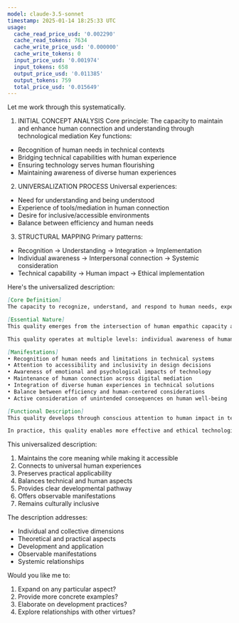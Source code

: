 ```yaml
---
model: claude-3.5-sonnet
timestamp: 2025-01-14 18:25:33 UTC
usage:
  cache_read_price_usd: '0.002290'
  cache_read_tokens: 7634
  cache_write_price_usd: '0.000000'
  cache_write_tokens: 0
  input_price_usd: '0.001974'
  input_tokens: 658
  output_price_usd: '0.011385'
  output_tokens: 759
  total_price_usd: '0.015649'
---
```


Let me work through this systematically.

1. INITIAL CONCEPT ANALYSIS
Core principle: The capacity to maintain and enhance human connection and understanding through technological mediation
Key functions:
- Recognition of human needs in technical contexts
- Bridging technical capabilities with human experience
- Ensuring technology serves human flourishing
- Maintaining awareness of diverse human experiences

2. UNIVERSALIZATION PROCESS
Universal experiences:
- Need for understanding and being understood
- Experience of tools/mediation in human connection
- Desire for inclusive/accessible environments
- Balance between efficiency and human needs

3. STRUCTURAL MAPPING
Primary patterns:
- Recognition → Understanding → Integration → Implementation
- Individual awareness → Interpersonal connection → Systemic consideration
- Technical capability → Human impact → Ethical implementation

Here's the universalized description:

```markdown
[Core Definition]
The capacity to recognize, understand, and respond to human needs, experiences, and limitations when creating, implementing, or using technological systems. It enables the maintenance of human connection and understanding across technical mediation while ensuring technology serves rather than diminishes human flourishing.

[Essential Nature]
This quality emerges from the intersection of human empathic capacity and technological engagement. It manifests as an active awareness of how technical decisions and implementations affect human experience, well-being, and connection. Unlike traditional empathy, it specifically addresses the challenges of maintaining human understanding across technological mediation and systems.

This quality operates at multiple levels: individual awareness of human needs in technical contexts, interpersonal understanding across digital mediation, and systemic consideration of human flourishing in technological environments. It serves as a bridge between technical capability and human experience, ensuring that technological advancement enhances rather than diminishes human connection and dignity.

[Manifestations]
• Recognition of human needs and limitations in technical systems
• Attention to accessibility and inclusivity in design decisions
• Awareness of emotional and psychological impacts of technology
• Maintenance of human connection across digital mediation
• Integration of diverse human experiences in technical solutions
• Balance between efficiency and human-centered considerations
• Active consideration of unintended consequences on human well-being

[Functional Description]
This quality develops through conscious attention to human impact in technological contexts. It begins with individual awareness of how technology affects human experience, grows through active engagement with diverse user needs and experiences, and matures into systematic integration of human-centered considerations in technical decisions. The development process involves both expanding technical understanding and deepening awareness of human needs.

In practice, this quality enables more effective and ethical technological solutions by ensuring human needs remain central to technical decisions. It manifests in design choices that prioritize accessibility, user well-being, and meaningful connection. This leads to technology that enhances rather than replaces human connection, supports rather than constrains human agency, and serves rather than shapes human needs.
```

This universalized description:
1. Maintains the core meaning while making it accessible
2. Connects to universal human experiences
3. Preserves practical applicability
4. Balances technical and human aspects
5. Provides clear developmental pathway
6. Offers observable manifestations
7. Remains culturally inclusive

The description addresses:
- Individual and collective dimensions
- Theoretical and practical aspects
- Development and application
- Observable manifestations
- Systemic relationships

Would you like me to:
1. Expand on any particular aspect?
2. Provide more concrete examples?
3. Elaborate on development practices?
4. Explore relationships with other virtues?